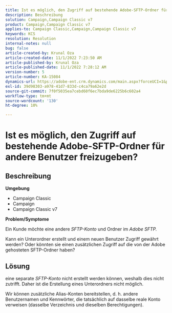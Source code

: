 ```yaml
---
title: Ist es möglich, den Zugriff auf bestehende Adobe-SFTP-Ordner für andere Benutzer freizugeben?
description: Beschreibung
solution: Campaign,Campaign Classic v7
product: Campaign,Campaign Classic v7
applies-to: Campaign Classic,Campaign,Campaign Classic v7
keywords: KCS
resolution: Resolution
internal-notes: null
bug: false
article-created-by: Krunal Oza
article-created-date: 11/1/2022 7:23:50 AM
article-published-by: Krunal Oza
article-published-date: 11/1/2022 7:28:12 AM
version-number: 5
article-number: KA-15084
dynamics-url: https://adobe-ent.crm.dynamics.com/main.aspx?forceUCI=1&pagetype=entityrecord&etn=knowledgearticle&id=44323421-b659-ed11-9561-6045bd0067ea
exl-id: 39d98303-a978-41d7-833d-c4ca79a62e2d
source-git-commit: 7f0f5035ea7cebd60f6ec7bda9de6225b6c602a4
workflow-type: tm+mt
source-wordcount: '130'
ht-degree: 10%

---
```


# Ist es möglich, den Zugriff auf bestehende Adobe-SFTP-Ordner für andere Benutzer freizugeben?

## Beschreibung

<b>Umgebung</b>
- Campaign Classic
- Campaign
- Campaign Classic v7





<b>Problem/Symptome</b>


Ein Kunde möchte eine andere *SFTP-Konto* und Ordner im *Adobe SFTP.*

Kann ein Unterordner erstellt und einem neuen Benutzer Zugriff gewährt werden? Oder könnten sie einen zusätzlichen Zugriff auf die von der Adobe gehosteten SFTP-Ordner haben?




## Lösung


eine separate *SFTP-Konto* nicht erstellt werden können, weshalb dies nicht zutrifft. Daher ist die Erstellung eines Unterordners nicht möglich.

Wir können zusätzliche Alias-Konten bereitstellen, d. h. andere Benutzernamen und Kennwörter, die tatsächlich auf dasselbe reale Konto verweisen (dasselbe Verzeichnis und dieselben Berechtigungen).
